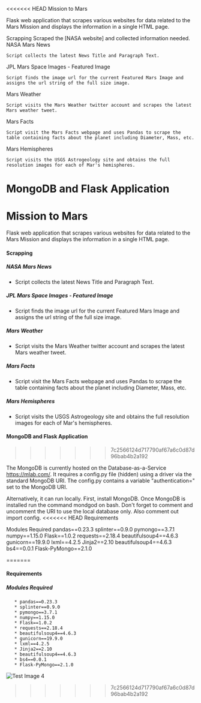 <<<<<<< HEAD
Mission to Mars

Flask web application that scrapes various websites for data related to the Mars Mission and displays the information in a single HTML page.

Scrapping
Scraped the [NASA website] and collected information needed.
NASA Mars News

    Script collects the latest News Title and Paragraph Text.

JPL Mars Space Images - Featured Image

    Script finds the image url for the current Featured Mars Image and assigns the url string of the full size image.

Mars Weather

    Script visits the Mars Weather twitter account and scrapes the latest Mars weather tweet.

Mars Facts

    Script visit the Mars Facts webpage and uses Pandas to scrape the table containing facts about the planet including Diameter, Mass, etc.

Mars Hemispheres

    Script visits the USGS Astrogeology site and obtains the full resolution images for each of Mar's hemispheres.

MongoDB and Flask Application
=======
# Mission to Mars

Flask web application that scrapes various websites for data related to the Mars Mission and displays the information in a single HTML page.

#### Scrapping

##### NASA Mars News
  * Script collects the latest News Title and Paragraph Text.

##### JPL Mars Space Images - Featured Image

  * Script finds the image url for the current Featured Mars Image and assigns the url string of the full size image.

##### Mars Weather

   * Script visits the Mars Weather twitter account and scrapes the latest Mars weather tweet.

##### Mars Facts

   * Script visit the Mars Facts webpage and uses Pandas to scrape the table containing facts about the planet including Diameter, Mass, etc.

##### Mars Hemispheres

   * Script visits the USGS Astrogeology site and obtains the full resolution images for each of Mar's hemispheres.

#### MongoDB and Flask Application
>>>>>>> 7c2566124d717790af67a6c0d87d96bab4b2a192

The MongoDB is currently hosted on the Database-as-a-Service https://mlab.com/. It requires a config.py file (hidden) using a driver via the standard MongoDB URI. The config.py contains a variable "authentication=" set to the MongoDB URI.
 

 
Alternatively, it can run locally. First, install MongoDB. Once MongoDB is installed run the command mondgod on bash. Don't forget to comment and uncomment the URI to use the local database only. Also comment out import config.
<<<<<<< HEAD
Requirements

 Modules Required
        pandas==0.23.3
        splinter==0.9.0
        pymongo==3.7.1
        numpy==1.15.0
        Flask==1.0.2
        requests==2.18.4
        beautifulsoup4==4.6.3
        gunicorn==19.9.0
        lxml==4.2.5
        Jinja2==2.10
        beautifulsoup4==4.6.3
        bs4==0.0.1
        Flask-PyMongo==2.1.0
 
 


=======
#### Requirements

 ##### Modules Required
       * pandas==0.23.3
       * splinter==0.9.0
       * pymongo==3.7.1
       * numpy==1.15.0
       * Flask==1.0.2
       * requests==2.18.4
       * beautifulsoup4==4.6.3
       * gunicorn==19.9.0
       * lxml==4.2.5
       * Jinja2==2.10
       * beautifulsoup4==4.6.3
       * bs4==0.0.1
       * Flask-PyMongo==2.1.0
 ![Test Image 4](https://github.com/mserobabina/web-scraping-challenge/blob/master/Missions_to_Mars/screenshot_mars.png)
 
>>>>>>> 7c2566124d717790af67a6c0d87d96bab4b2a192

